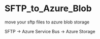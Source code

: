 # SFTP_to_Azure_Blob
move your sftp files to azure blob storage

SFTP -> Azure Service Bus -> Azure Storage

